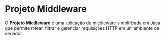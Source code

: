 # Projeto Middleware

O **Projeto Middleware** é uma aplicação de middleware simplificada em Java que permite rotear, filtrar e gerenciar requisições HTTP em um ambiente de servidor.
